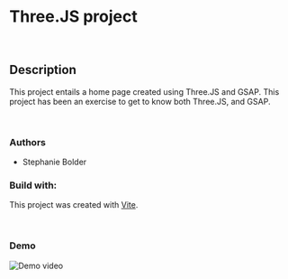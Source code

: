 # Three.JS project

<br />

## Description

This project entails a home page created using Three.JS and GSAP. This project has been an exercise to get to know both Three.JS, and GSAP.

<br />

### Authors

- Stephanie Bolder

### Build with:

This project was created with [Vite](https://vitejs.dev/).

<br />

### Demo

<img src="" alt="Demo video" style="">